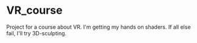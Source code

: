 # VR_course
Project for a course about VR. I'm getting my hands on shaders. If all else fail, I'll try 3D-sculpting.
